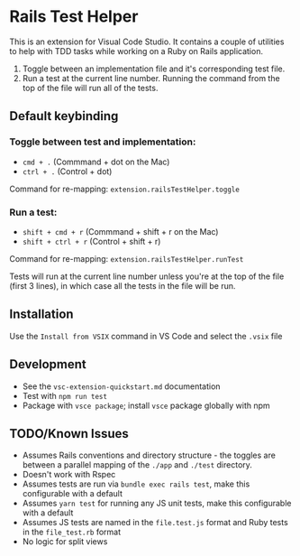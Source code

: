 # Rails Test Helper

This is an extension for Visual Code Studio. It contains a couple of utilities to help with TDD tasks while working on a Ruby on Rails application.

1. Toggle between an implementation file and it's corresponding test file.
2. Run a test at the current line number. Running the command from the top of the file will run all of the tests.

## Default keybinding

### Toggle between test and implementation:

* `cmd + .` (Commmand + dot on the Mac)
* `ctrl + .` (Control + dot)

Command for re-mapping: `extension.railsTestHelper.toggle`

### Run a test:

* `shift + cmd + r` (Commmand + shift + r on the Mac)
* `shift + ctrl + r` (Control + shift + r)

Command for re-mapping: `extension.railsTestHelper.runTest`

Tests will run at the current line number unless you're at the top of the file (first 3 lines), in which case all the tests in the file will be run.

## Installation

Use the `Install from VSIX` command in VS Code and select the `.vsix` file


## Development

* See the `vsc-extension-quickstart.md` documentation
* Test with `npm run test`
* Package with `vsce package`; install `vsce` package globally with npm

## TODO/Known Issues

* Assumes Rails conventions and directory structure - the toggles are between a parallel mapping of the `./app` and `./test` directory.
* Doesn't work with Rspec
* Assumes tests are run via `bundle exec rails test`, make this configurable with a default
* Assumes `yarn test` for running any JS unit tests, make this configurable with a default
* Assumes JS tests are named in the `file.test.js` format and Ruby tests in the `file_test.rb` format
* No logic for split views
